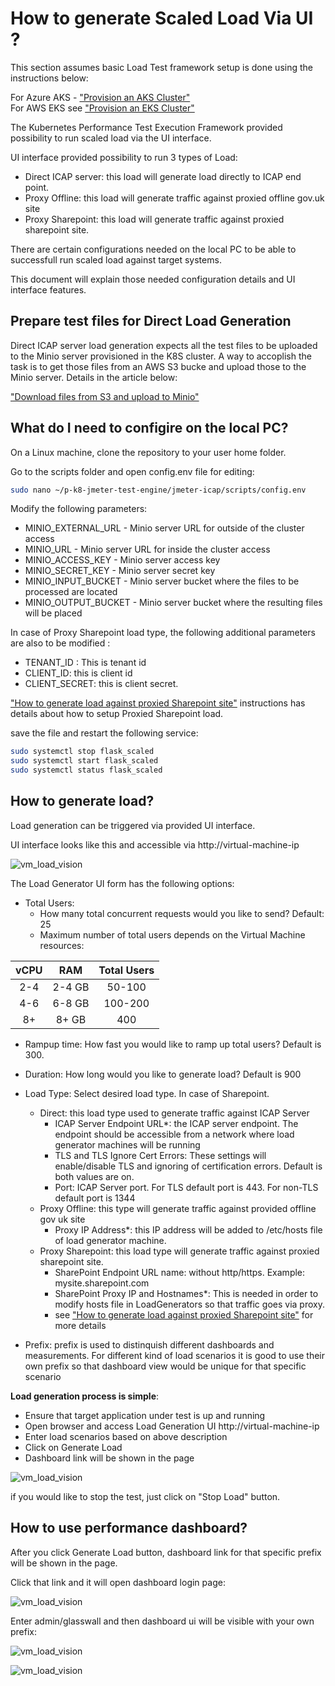 # How to generate Scaled Load Via UI ?

This section assumes basic Load Test framework setup is done using the instructions below:

For Azure AKS - ["Provision an AKS Cluster"](../deployment/terraform/aks/README.MD)<br/>
For AWS EKS see ["Provision an EKS Cluster"](../deployment/terraform/eks/README.md)

The Kubernetes Performance Test Execution Framework provided possibility to run scaled load via the UI interface.

UI interface provided possibility to run 3 types of Load:

- Direct ICAP server: this load will generate load directly to ICAP end point.
- Proxy Offline: this load will generate traffic against proxied offline gov.uk site
- Proxy Sharepoint: this load will generate traffic against proxied sharepoint site.

There are certain configurations needed on the local PC to be able to successfull run scaled load against target systems.

This document will explain those needed configuration details and UI interface features.

## Prepare test files for Direct Load Generation

Direct ICAP server load generation expects all the test files to be uploaded to the Minio server provisioned in the K8S cluster.
A way to accoplish the task is to get those files from an AWS S3 bucke and upload those to the Minio server.
Details in the article below:

["Download files from S3 and upload to Minio"](../jmeter-icap/scripts/s3-to-minio-utility)

## What do I need to configire on the local PC?

On a Linux machine, clone the repository to your user home folder.

Go to the scripts folder and open config.env file for editing:

```bash
sudo nano ~/p-k8-jmeter-test-engine/jmeter-icap/scripts/config.env
```
 Modify the following parameters:
 - MINIO_EXTERNAL_URL - Minio server URL for outside of the cluster access
 - MINIO_URL - Minio server URL for inside the cluster access
 - MINIO_ACCESS_KEY - Minio server access key
 - MINIO_SECRET_KEY - Minio server secret key
 - MINIO_INPUT_BUCKET - Minio server bucket where the files to be processed are located
 - MINIO_OUTPUT_BUCKET - Minio server bucket where the resulting files will be placed
 
In case of Proxy Sharepoint load type, the following additional parameters are also to be modified :
- TENANT_ID : This is tenant id
- CLIENT_ID: this is client id
- CLIENT_SECRET: this is client secret. 

["How to generate load against proxied Sharepoint site"](./How-to-Generate-Load-against-Proxied-SharePoint.md) instructions has details about how to setup Proxied Sharepoint load.

save the file and restart the following service:

```bash
sudo systemctl stop flask_scaled 
sudo systemctl start flask_scaled
sudo systemctl status flask_scaled
```

## How to generate load?

Load generation can be triggered via provided UI interface.

UI interface looks like this and accessible via http://virtual-machine-ip

![vm_load_vision](pngs/Share-Point-Load-UI.png)

The Load Generator UI form has the following options:

- Total Users: 
    - How many total concurrent requests would you like to send? Default: 25
    - Maximum number of total users depends on the Virtual Machine resources:

| vCPU     | RAM | Total Users    | 
| :----:   | :----:   |    :----: |
| 2-4      | 2-4 GB     | 50-100   |
| 4-6  | 6-8  GB      | 100-200| 
| 8+ | 8+  GB      | 400| 

- Rampup time: How fast you would like to ramp up total users? Default is 300.
- Duration: How long would you like to generate load? Default is 900
- Load Type: Select desired load type. In case of Sharepoint.
    - Direct: this load type used to generate traffic against ICAP Server
        - ICAP Server Endpoint URL*: the ICAP server endpoint. The endpoint should be accessible from a network where load generator machines will be running
        - TLS and TLS Ignore Cert Errors: These settings will enable/disable TLS and ignoring of certification errors. Default is both values are on.
        - Port: ICAP Server port. For TLS default port is 443. For non-TLS default port is 1344
    - Proxy Offline: this type will generate traffic against provided offline gov uk site
        - Proxy IP Address*: this IP address will be added to /etc/hosts file of load generator machine.
    - Proxy Sharepoint: this load type will generate traffic against proxied sharepoint site.
        -  SharePoint Endpoint URL name: without http/https. Example: mysite.sharepoint.com
        -  SharePoint Proxy IP and Hostnames*: This is needed in order to modify hosts file in LoadGenerators so that traffic goes via proxy.
        -  see ["How to generate load against proxied Sharepoint site"](./How-to-Generate-Load-against-Proxied-SharePoint.md) for more details

- Prefix: prefix is used to distinquish different dashboards and measurements. For different kind of load scenarios it is good to use their own prefix so that dashboard view would be unique for that specific scenario

**Load generation process is simple**:

- Ensure that target application under test is up and running
- Open browser and access Load Generation UI http://virtual-machine-ip
- Enter load scenarios based on above description
- Click on Generate Load
- Dashboard link will be shown in the page

![vm_load_vision](pngs/Scaled-Load-UI-Dashboard-Link.png)

if you would like to stop the test, just click on "Stop Load" button.

## How to use performance dashboard?

After you click Generate Load button, dashboard link for that specific prefix will be shown in the page.

Click that link and it will open dashboard login page:

![vm_load_vision](pngs/Grafana-login.png)

Enter admin/glasswall and then dashboard ui will be visible with your own prefix:

![vm_load_vision](pngs/Share-Point-Dashboard.png)

![vm_load_vision](pngs/Dashboard-sample.png)

